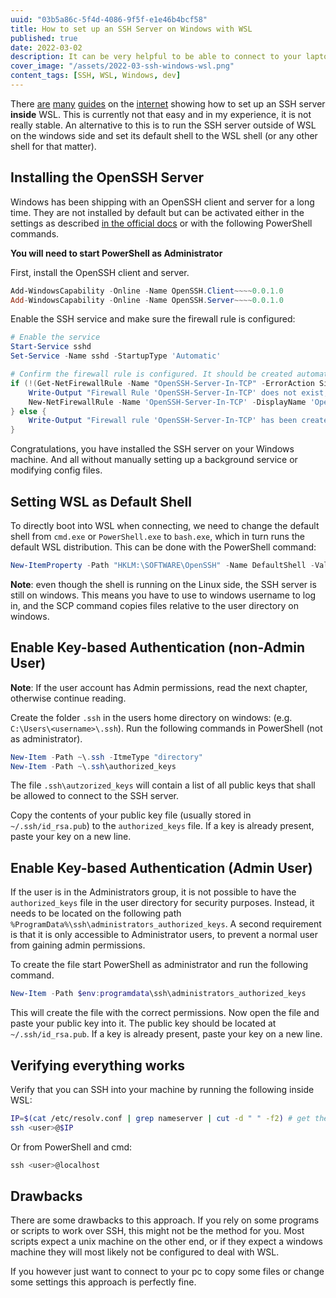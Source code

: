 ```yaml
---
uuid: "03b5a86c-5f4d-4086-9f5f-e1e46b4bcf58"
title: How to set up an SSH Server on Windows with WSL
published: true
date: 2022-03-02
description: It can be very helpful to be able to connect to your laptop or desktop PC from anywhere using SSH. I will show you how to easily set this up on Windows with WSL.
cover_image: "/assets/2022-03-ssh-windows-wsl.png"
content_tags: [SSH, WSL, Windows, dev]
---
```


There [are](https://gist.github.com/dentechy/de2be62b55cfd234681921d5a8b6be11) [many](https://medium.com/@thinkbynumbers/automatically-start-wsl-ssh-and-various-services-on-windows-845dfda89690) [guides](https://faun.pub/how-to-setup-ssh-connection-on-ubuntu-windows-subsystem-for-linux-2b36afb943dc) on the [internet](https://superuser.com/questions/1112007/how-to-run-ubuntu-service-on-windows-at-startup) showing how to set up an SSH server **inside** WSL. This is currently not that easy and in my experience, it is not really stable. An alternative to this is to run the SSH server outside of WSL on the windows side and set its default shell to the WSL shell (or any other shell for that matter).

## Installing the OpenSSH Server

Windows has been shipping with an OpenSSH client and server for a long time. They are not installed by default but can be activated either in the settings as described [in the official docs](https://docs.microsoft.com/en-us/windows-server/administration/openssh/openssh_install_firstuse) or with the following PowerShell commands.

**You will need to start PowerShell as Administrator**

First, install the OpenSSH client and server.

```PowerShell
Add-WindowsCapability -Online -Name OpenSSH.Client~~~~0.0.1.0
Add-WindowsCapability -Online -Name OpenSSH.Server~~~~0.0.1.0
```

Enable the SSH service and make sure the firewall rule is configured:

```PowerShell
# Enable the service
Start-Service sshd
Set-Service -Name sshd -StartupType 'Automatic'

# Confirm the firewall rule is configured. It should be created automatically by setup. Run the following to verify
if (!(Get-NetFirewallRule -Name "OpenSSH-Server-In-TCP" -ErrorAction SilentlyContinue | Select-Object Name, Enabled)) {
    Write-Output "Firewall Rule 'OpenSSH-Server-In-TCP' does not exist, creating it..."
    New-NetFirewallRule -Name 'OpenSSH-Server-In-TCP' -DisplayName 'OpenSSH Server (sshd)' -Enabled True -Direction Inbound -Protocol TCP -Action Allow -LocalPort 22
} else {
    Write-Output "Firewall rule 'OpenSSH-Server-In-TCP' has been created and exists."
}
```

Congratulations, you have installed the SSH server on your Windows machine. And all without manually setting up a background service or modifying config files.

## Setting WSL as Default Shell

To directly boot into WSL when connecting, we need to change the default shell from `cmd.exe` or `PowerShell.exe` to `bash.exe`, which in turn runs the default WSL distribution. This can be done with the PowerShell command:

```PowerShell
New-ItemProperty -Path "HKLM:\SOFTWARE\OpenSSH" -Name DefaultShell -Value "C:\WINDOWS\System32\bash.exe" -PropertyType String -Force
```

**Note**: even though the shell is running on the Linux side, the SSH server is still on windows. This means you have to use to windows username to log in, and the SCP command copies files relative to the user directory on windows.

## Enable Key-based Authentication (non-Admin User)

**Note**: If the user account has Admin permissions, read the next chapter, otherwise continue reading.

Create the folder `.ssh` in the users home directory on windows: (e.g. `C:\Users\<username>\.ssh`). Run the following commands in PowerShell (not as administrator).

```PowerShell
New-Item -Path ~\.ssh -ItmeType "directory"
New-Item -Path ~\.ssh\authorized_keys
```

The file `.ssh\autzorized_keys` will contain a list of all public keys that shall be allowed to connect to the SSH server.

Copy the contents of your public key file (usually stored in `~/.ssh/id_rsa.pub`) to the `authorized_keys` file. If a key is already present, paste your key on a new line.

## Enable Key-based Authentication (Admin User)

If the user is in the Administrators group, it is not possible to have the `authorized_keys` file in the user directory for security purposes.
Instead, it needs to be located on the following path `%ProgramData%\ssh\administrators_authorized_keys`. A second requirement is that it is only accessible to Administrator users, to prevent a normal user from gaining admin permissions.

To create the file start PowerShell as administrator and run the following command.

```PowerShell
New-Item -Path $env:programdata\ssh\administrators_authorized_keys
```

This will create the file with the correct permissions. Now open the file and paste your public key into it. The public key should be located at `~/.ssh/id_rsa.pub`. If a key is already present, paste your key on a new line.

## Verifying everything works

Verify that you can SSH into your machine by running the following inside WSL:

```sh
IP=$(cat /etc/resolv.conf | grep nameserver | cut -d " " -f2) # get the windows host ip address
ssh <user>@$IP
```

Or from PowerShell and cmd:

```PowerShell
ssh <user>@localhost
```

## Drawbacks

There are some drawbacks to this approach. If you rely on some programs or scripts to work over SSH, this might not be the method for you. Most scripts expect a unix machine on the other end, or if they expect a windows machine they will most likely not be configured to deal with WSL.

If you however just want to connect to your pc to copy some files or change some settings this approach is perfectly fine.
